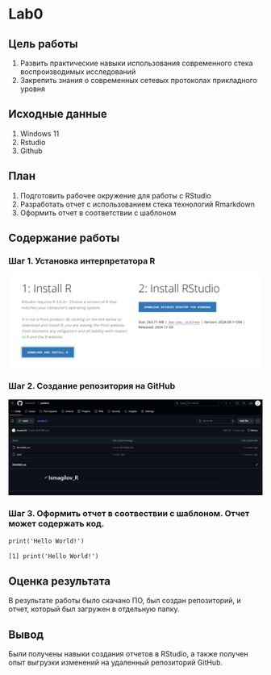 # Lab0

## Цель работы

1) Развить практические навыки использования современного стека воспроизводимых исследований
2) Закрепить знания о современных сетевых протоколах прикладного уровня

## Исходные данные

1) Windows 11
2) Rstudio
3) Github

## План

1) Подготовить рабочее окружение для работы с RStudio
2) Разработать отчет с использованием стека технологий Rmarkdown
3) Оформить отчет в соответствии с шаблоном

## Содержание работы 

### Шаг 1. Установка интерпретатора R

![](https://github.com/Aseder55/aseder5/blob/main/lab0/img/Снимок%20экрана%202024-12-11%20180820.png)

### Шаг 2. Создание репозитория на GitHub

![](https://github.com/Aseder55/aseder5/blob/main/lab0/img/Снимок%20экрана%202024-12-11%20180604.png)

### Шаг 3. Оформить отчет в соотвествии с шаблоном. Отчет может содержать код.

```{r}
print('Hello World!')
```

```{r}
[1] print('Hello World!')
```

## Оценка результата

В результате работы было скачано ПО, был создан репозиторий, и отчет, который был загружен в отдельную папку.

## Вывод

Были получены навыки создания отчетов в RStudio, а также получен опыт выгрузки изменений на удаленный репозиторий GitHub.
